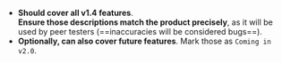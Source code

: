 * **Should cover all v1.4 features**.<br>
  **Ensure those descriptions match the product precisely**, as it will be used by peer testers (==inaccuracies will be considered bugs==).
* **Optionally, can also cover future features**. Mark those as `Coming in v2.0`.

